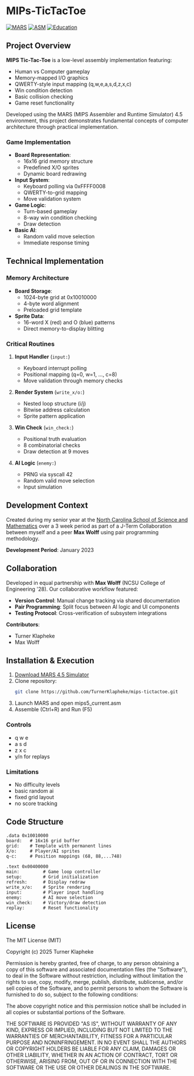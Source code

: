 # MIPs-TicTacToe

[![MARS](https://img.shields.io/badge/Environment-MARS_4.5_Simulator-2B2D42.svg?style=flat)](http://courses.missouristate.edu/kenvollmar/mars/)
[![ASM](https://img.shields.io/badge/Language-MIPS_Assembly-004088.svg?style=flat)](https://en.wikipedia.org/wiki/MIPS_architecture)
[![Education](https://img.shields.io/badge/Education-NCSSM-107895.svg?style=flat)](https://www.ncssm.edu)

## Project Overview

**MIPS Tic-Tac-Toe** is a low-level assembly implementation featuring:
- Human vs Computer gameplay
- Memory-mapped I/O graphics
- QWERTY-style input mapping (q,w,e,a,s,d,z,x,c)
- Win condition detection
- Basic collision checking
- Game reset functionality

Developed using the MARS (MIPS Assembler and Runtime Simulator) 4.5 environment, this project demonstrates fundamental concepts of computer architecture through practical implementation.

### Game Implementation
- **Board Representation**:
  - 16x16 grid memory structure
  - Predefined X/O sprites
  - Dynamic board redrawing
- **Input System**:
  - Keyboard polling via 0xFFFF0008
  - QWERTY-to-grid mapping
  - Move validation system
- **Game Logic**:
  - Turn-based gameplay
  - 8-way win condition checking
  - Draw detection
- **Basic AI**:
  - Random valid move selection
  - Immediate response timing

## Technical Implementation

### Memory Architecture
- **Board Storage**: 
  - 1024-byte grid at 0x10010000
  - 4-byte word alignment
  - Preloaded grid template
- **Sprite Data**:
  - 16-word X (red) and O (blue) patterns
  - Direct memory-to-display blitting

### Critical Routines
1. **Input Handler** (`input:`)
   - Keyboard interrupt polling
   - Positional mapping (q=0, w=1, ..., c=8)
   - Move validation through memory checks

2. **Render System** (`write_x/o:`)
   - Nested loop structure (i/j)
   - Bitwise address calculation
   - Sprite pattern application

3. **Win Check** (`win_check:`)
   - Positional truth evaluation
   - 8 combinatorial checks
   - Draw detection at 9 moves

4. **AI Logic** (`enemy:`)
   - PRNG via syscall 42
   - Random valid move selection
   - Input simulation

## Development Context

Created during my senior year at the [North Carolina School of Science and Mathematics](https://www.ncssm.edu) over a 3 week period as part of a J-Term Collaboration between myself and a peer **Max Wolff** using pair programming methodology.

**Development Period**: January 2023

## Collaboration

Developed in equal partnership with **Max Wolff** (NCSU College of Engineering '28). Our collaborative workflow featured:
- **Version Control**: Manual change tracking via shared documentation
- **Pair Programming**: Split focus between AI logic and UI components
- **Testing Protocol**: Cross-verification of subsystem integrations

**Contributors**:
- Turner Klapheke
- Max Wolff

## Installation & Execution

1. [Download MARS 4.5 Simulator](http://courses.missouristate.edu/kenvollmar/mars/download.htm)
2. Clone repository:
   ```bash
   git clone https://github.com/TurnerKlapheke/mips-tictactoe.git
3. Launch MARS and open mips5_current.asm
4. Assemble (Ctrl+R) and Run (F5)

### Controls
* q w e
* a s d
* z x c
* y/n for replays

### Limitations
* No difficulty levels
* basic random ai
* fixed grid layout
* no score tracking

## Code Structure

```plaintext
.data 0x10010000
board:   # 16x16 grid buffer
grid:    # Template with permanent lines
X/o:     # Player/AI sprites
q-c:     # Position mappings (68, 88,...748)

.text 0x00400000
main:         # Game loop controller
setup:        # Grid initialization
refresh:      # Display redraw
write_x/o:    # Sprite rendering
input:        # Player input handling
enemy:        # AI move selection
win_check:    # Victory/draw detection
replay:       # Reset functionality
```
## License

The MIT License (MIT)

Copyright (c) 2025 Turner Klapheke

Permission is hereby granted, free of charge, to any person obtaining a copy
of this software and associated documentation files (the "Software"), to deal
in the Software without restriction, including without limitation the rights
to use, copy, modify, merge, publish, distribute, sublicense, and/or sell
copies of the Software, and to permit persons to whom the Software is
furnished to do so, subject to the following conditions:

The above copyright notice and this permission notice shall be included in all
copies or substantial portions of the Software.

THE SOFTWARE IS PROVIDED "AS IS", WITHOUT WARRANTY OF ANY KIND, EXPRESS OR
IMPLIED, INCLUDING BUT NOT LIMITED TO THE WARRANTIES OF MERCHANTABILITY,
FITNESS FOR A PARTICULAR PURPOSE AND NONINFRINGEMENT. IN NO EVENT SHALL THE
AUTHORS OR COPYRIGHT HOLDERS BE LIABLE FOR ANY CLAIM, DAMAGES OR OTHER
LIABILITY, WHETHER IN AN ACTION OF CONTRACT, TORT OR OTHERWISE, ARISING FROM,
OUT OF OR IN CONNECTION WITH THE SOFTWARE OR THE USE OR OTHER DEALINGS IN THE
SOFTWARE.
